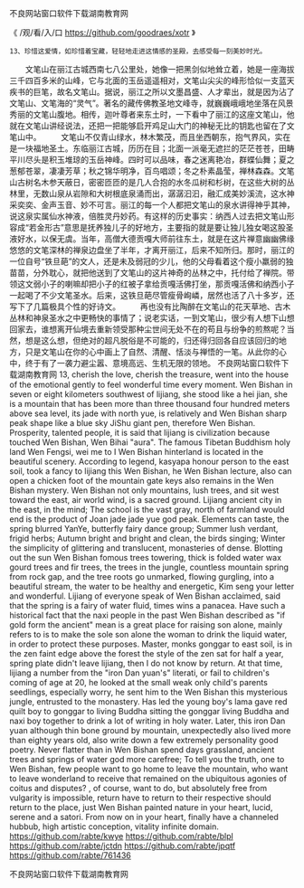 
不良网站窗口软件下载湖南教育网




《 /观/看/入/口  https://github.com/goodraes/xotr 》




	13、珍惜这爱情，如珍惜着宝藏，轻轻地走进这情感的圣殿，去感受每一刻美妙时光。
　　文笔山在丽江古城西南七八公里处，她像一把黑剑似地耸立着，她是一座海拔三千四百多米的山峰，它与北面的玉岳遥遥相对，文笔山尖尖的峰形恰似一支蓝天疾书的巨笔，故名文笔山。据说，丽江之所以文墨昌盛、人才辈出，就是因为沾了文笔山、文笔海的“灵气”。著名的藏传佛教圣地文峰寺，就巍巍峨峨地坐落在风景秀丽的文笔山腹地。相传，迦叶尊者来东土时，一下看中了丽江的这座文笔山，他就在文笔山讲经说法，还把一把能够启开鸡足山大门的神秘无比的钥匙也留在了文笔山中。　　　文笔山不仅青山绿水，林木繁茂，而且坐西朝东，抱气界风，实在是一块福地圣土。东临丽江古城，历历在目；北面一派毫无遮拦的茫茫苍苍，田畴平川尽头是积玉堆琼的玉岳神峰。四时可以品味，春之迷离艳冶，群蝶仙舞；夏之葱郁苍翠，凄凄芳草；秋之锦华明净，百鸟唱颂；冬之朴素晶莹，禅林森森。文笔山古树名木参天蔽日，密密匝匝的是几人合抱的水冬瓜树和杉树，在这些大树的丛林里，无数山泉从岩隙和大树根底泉涌而出，潺潺汩汩，融汇成美妙溪流，这水神采奕奕、金声玉音、妙不可言。丽江的每一个人都把文笔山的泉水讲得神乎其神，说这泉实属仙水神液，倍胜灵丹妙药。有这样的历史事实：纳西人过去把文笔山形容成“若金形古”意思是抚养独儿子的好地方，主要指的就是要让独儿独女喝这股圣液好水，以保无虞。当年，高僧大德贡嘎大师前往东土，就是在这片禅意幽幽佛缘悠悠的文笔深林的禅泉边盘坐了半年，才离开丽江，后来不知所归。那时，丽江的一位自号“铁旦葩”的文人，还是未及弱冠的少儿，他的父母看着这个瘦小羸弱的独苗苗，分外耽心，就把他送到了文笔山的这片神奇的丛林之中，托付给了禅院。带领这文弱小子的喇嘛却把小子的红被子拿给贡嘎活佛打坐，那贡嘎活佛和纳西小子一起喝了不少文笔圣水。后来，这铁旦葩尽管瘦骨峋嶙，居然也活了八十多岁，还写下了几篇极具个性的好诗文。　　　再也没有比陶醉在文笔山的花天草地、古木丛林和神泉圣水之中更畅快的事情了；说老实话，一到文笔山，很少有人想下山想回家去，谁想离开仙境去重新领受那种尘世间无处不在的苟且与纷争的煎熬呢？当然，想是这么想，但绝对的超凡脱俗是不可能的，归还得归回各自应该回归的地方，只是文笔山在你的心中画上了自然、清醒、恬淡与禅悟的一笔。从此你的心中，终于有了一袭力避尘嚣、意境高远、生机无限的领地。
不良网站窗口软件下载湖南教育网
13, cherish the love, cherish the treasure, went into the house of the emotional gently to feel wonderful time every moment.
Wen Bishan in seven or eight kilometers southwest of lijiang, she stood like a hei jian, she is a mountain that has been more than three thousand four hundred meters above sea level, its jade with north yue, is relatively and Wen Bishan sharp peak shape like a blue sky JiShu giant pen, therefore Wen Bishan.
Prosperity, talented people, it is said that lijiang is civilization because touched Wen Bishan, Wen Bihai "aura".
The famous Tibetan Buddhism holy land Wen Fengsi, wei me to I Wen Bishan hinterland is located in the beautiful scenery.
According to legend, kasyapa honour person to the east soil, took a fancy to lijiang this Wen Bishan, he Wen Bishan lecture, also can open a chicken foot of the mountain gate keys also remains in the Wen Bishan mystery.
Wen Bishan not only mountains, lush trees, and sit west toward the east, air world wind, is a sacred ground.
Lijiang ancient city in the east, in the mind;
The school is the vast gray, north of farmland would end is the product of Joan jade jade yue god peak.
Elements can taste, the spring blurred YanYe, butterfly fairy dance group;
Summer lush verdant, frigid herbs;
Autumn bright and bright and clean, the birds singing;
Winter the simplicity of glittering and translucent, monasteries of dense.
Blotting out the sun Wen Bishan fomous trees towering, thick is folded water wax gourd trees and fir trees, the trees in the jungle, countless mountain spring from rock gap, and the tree roots go unmarked, flowing gurgling, into a beautiful stream, the water to be healthy and energetic, Kim seng your letter and wonderful.
Lijiang of everyone speak of Wen Bishan acclaimed, said that the spring is a fairy of water fluid, times wins a panacea.
Have such a historical fact that the naxi people in the past Wen Bishan described as "if gold form the ancient" mean is a great place for raising son alone, mainly refers to is to make the sole son alone the woman to drink the liquid water, in order to protect these purposes.
Master, monks gonggar to east soil, is in the zen faint edge above the forest the style of the zen sat for half a year, spring plate didn't leave lijiang, then I do not know by return.
At that time, lijiang a number from the "iron Dan yuan's" literati, or fail to children's coming of age at 20, he looked at the small weak only child's parents seedlings, especially worry, he sent him to the Wen Bishan this mysterious jungle, entrusted to the monastery.
Has led the young boy's lama gave red quilt boy to gonggar to living Buddha sitting the gonggar living Buddha and naxi boy together to drink a lot of writing in holy water.
Later, this iron Dan yuan although thin bone ground by mountain, unexpectedly also lived more than eighty years old, also write down a few extremely personality good poetry.
Never flatter than in Wen Bishan spend days grassland, ancient trees and springs of water god more carefree;
To tell you the truth, one to Wen Bishan, few people want to go home to leave the mountain, who want to leave wonderland to receive that remained on the ubiquitous agonies of coitus and disputes?
, of course, want to do, but absolutely free from vulgarity is impossible, return have to return to their respective should return to the place, just Wen Bishan painted nature in your heart, lucid, serene and a satori.
From now on in your heart, finally have a channeled hubbub, high artistic conception, vitality infinite domain.
https://github.com/rabte/kwye
https://github.com/rabte/blpl
https://github.com/rabte/jctdn
https://github.com/rabte/jpqtf
https://github.com/rabte/761436





不良网站窗口软件下载湖南教育网
